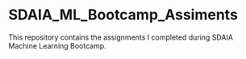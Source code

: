 # SDAIA_ML_Bootcamp_Assiments
 This repository contains the assignments I completed during SDAIA Machine Learning Bootcamp. 
